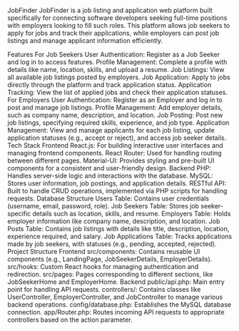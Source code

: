 JobFinder
JobFinder is a job listing and application web platform built specifically for connecting software developers seeking full-time positions with employers looking to fill such roles. This platform allows job seekers to apply for jobs and track their applications, while employers can post job listings and manage applicant information efficiently.

Features
For Job Seekers
User Authentication: Register as a Job Seeker and log in to access features.
Profile Management: Complete a profile with details like name, location, skills, and upload a resume.
Job Listings: View all available job listings posted by employers.
Job Application: Apply to jobs directly through the platform and track application status.
Application Tracking: View the list of applied jobs and check their application statuses.
For Employers
User Authentication: Register as an Employer and log in to post and manage job listings.
Profile Management: Add employer details, such as company name, description, and location.
Job Posting: Post new job listings, specifying required skills, experience, and job type.
Application Management: View and manage applicants for each job listing, update application statuses (e.g., accept or reject), and access job seeker details.
Tech Stack
Frontend
React.js: For building interactive user interfaces and managing frontend components.
React Router: Used for handling routing between different pages.
Material-UI: Provides styling and pre-built UI components for a consistent and user-friendly design.
Backend
PHP: Handles server-side logic and interactions with the database.
MySQL: Stores user information, job postings, and application details.
RESTful API: Built to handle CRUD operations, implemented via PHP scripts for handling requests.
Database Structure
Users Table: Contains user credentials (username, email, password, role).
Job Seekers Table: Stores job seeker-specific details such as location, skills, and resume.
Employers Table: Holds employer information like company name, description, and location.
Job Posts Table: Contains job listings with details like title, description, location, experience required, and salary.
Job Applications Table: Tracks applications made by job seekers, with statuses (e.g., pending, accepted, rejected).
Project Structure
Frontend
src/components: Contains reusable UI components (e.g., LandingPage, JobSeekerDetails, EmployerDetails).
src/hooks: Custom React hooks for managing authentication and redirection.
src/pages: Pages corresponding to different sections, like JobSeekerHome and EmployerHome.
Backend
public/api.php: Main entry point for handling API requests.
controllers/: Contains classes like UserController, EmployerController, and JobController to manage various backend operations.
config/database.php: Establishes the MySQL database connection.
app/Router.php: Routes incoming API requests to appropriate controllers based on the action parameter.